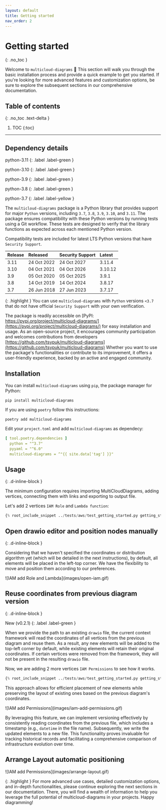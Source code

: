 ```yaml
---
layout: default
title: Getting started
nav_order: 2
---
```


# Getting started
{: .no_toc }

Welcome to ``multicloud-diagrams`` 👋 This section will walk you through the basic installation process and provide a quick example to get you started.
If you're looking for more advanced features and customization options, be sure to explore the subsequent sections in our comprehensive documentation.

## Table of contents
{: .no_toc .text-delta }

1. TOC
{:toc}
---

## Dependency details

python-3.11
{: .label .label-green }

python-3.10
{: .label .label-green }

python-3.9
{: .label .label-green }

python-3.8
{: .label .label-green }

python-3.7
{: .label .label-yellow }

The ``multicloud-diagrams`` package is a Python library that provides support for major ``Python`` versions, including ``3.7``, ``3.8``, ``3.9``, ``3.10``, and ``3.11``.
The package ensures compatibility with these Python versions by running tests using a Git workflow.
These tests are designed to verify that the library functions as expected across each mentioned Python version.

Compatibility tests are included for latest LTS Python versions that have ``Security Support``.

| Release | Released    | Security Support | Latest  |  
|:--------|:------------|:-----------------|:--------|
| 3.11    | 24 Oct 2022 | 24 Oct 2027      | 3.11.4  |
| 3.10    | 04 Oct 2021 | 04 Oct 2026      | 3.10.12 |
| 3.9     | 05 Oct 2020 | 05 Oct 2025      | 3.9.1   |
| 3.8     | 14 Oct 2019 | 14 Oct 2024      | 3.8.17  |
| 3.7     | 26 Jun 2018 | 27 Jun 2023      | 3.7.17  |

{: .highlight }
You can use ``multicloud-diagrams`` with ``Python`` versions ``<3.7`` that do not have official ``Security Support`` with your own verification.

The package is readily accessible on [PyPI: https://pypi.org/project/multicloud-diagrams/](https://pypi.org/project/multicloud-diagrams/)
for easy installation and usage. As an open-source project, it encourages community participation and welcomes contributions from developers
[https://github.com/tsypuk/multicloud-diagrams](https://github.com/tsypuk/multicloud-diagrams)
Whether you want to use the package's functionalities or contribute to its improvement, it offers a user-friendly experience, backed by an active and engaged community.

## Installation

You can install ``multicloud-diagrams`` using ``pip``, the package manager for Python:

```shell
pip install multicloud-diagrams
```

If you are using ``poetry`` follow this instructions:

```shell
poetry add multicloud-diagrams
```

Edit your ``project.toml`` and add ``multicloud-diagrams`` as dependecy:

```yaml
[ tool.poetry.dependencies ]
  python = "^3.7"
  pyyaml = "^6.0"
  multicloud-diagrams = ^"{{ site.data['tag'] }}"
```

## Usage

{: .d-inline-block }

The minimum configuration requires importing MultiCloudDiagrams, adding vertices, connecting them with links and exporting to output file.

Let's add 2 vertices ``IAM Role`` and ``Lambda function``:

```python
{% root_include_snippet ../tests/aws/test_getting_started.py getting_started_1 %}
```

## Open drawio editor and position nodes manually

{: .d-inline-block }

Considering that we haven't specified the coordinates or distribution algorithm yet (which will be detailed in the next instructions), by default, all elements will be placed in the left-top corner. 
We have the flexibility to move and position them according to our preferences.

<div class="code-example" markdown="1">
![IAM add Role and Lambda](images/open-iam.gif)
</div>

## Reuse coordinates from previous diagram version

{: .d-inline-block }

New (v0.2.1)
{: .label .label-green }

When we provide the path to an existing ``drawio`` file, the current context framework will read the coordinates of all vertices from the previous diagram and reuse them. 
As a result, any new elements will be added to the top-left corner by default, while existing elements will retain their original coordinates. 
If certain vertices were removed from the framework, they will not be present in the resulting ``drawio`` file. 

Now, we are adding 2 more vertices ``IAM Permissions`` to see how it works.

```python
{% root_include_snippet ../tests/aws/test_getting_started.py getting_started_2 %}
```

This approach allows for efficient placement of new elements while preserving the layout of existing ones based on the previous diagram's coordinates.

<div class="code-example" markdown="1">
![IAM add Permissions](images/iam-add-permissions.gif)
</div>

By leveraging this feature, we can implement versioning effectively by consistently reading coordinates from the previous file, 
which includes a timestamp (e.g., ``datetime`` in the file name). Subsequently, we write the updated elements to a new file. 
This functionality proves invaluable for tracking historical records and facilitating a comprehensive comparison of infrastructure evolution over time.

## Arrange Layout automatic positioning

<div class="code-example" markdown="1">
![IAM add Permissions](images/arrange-layout.gif)
</div>

{: .highlight }
For more advanced use cases, detailed customization options, and in-depth functionalities, please continue exploring the next sections in our documentation. There, you will find a wealth of
information to help you leverage the full potential of multicloud-diagrams in your projects. Happy diagramming!